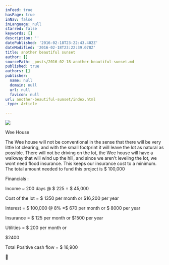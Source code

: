 ```yaml
---
inFeed: true
hasPage: true
inNav: false
inLanguage: null
starred: false
keywords: []
description: ''
datePublished: '2016-02-18T23:22:43.402Z'
dateModified: '2016-02-18T23:22:39.078Z'
title: another beautiful sunset
author: []
sourcePath: _posts/2016-02-18-another-beautiful-sunset.md
published: true
authors: []
publisher:
  name: null
  domain: null
  url: null
  favicon: null
url: another-beautiful-sunset/index.html
_type: Article

---
```

![](https://the-grid-user-content.s3-us-west-2.amazonaws.com/c8e9bc3a-b998-4774-bbc6-3b845bbd96b9.jpg)

Wee
House

The
Wee house will not be conventional in the sense that there will be very little
lot clearing, and with the small footprint it will leave the lot as natural as
possible. There will not be driving on the lot, the Wee house will have a
walkway that will wind up the hill, and since we aren't leveling the lot, we
wont need flood insurance. This keeps our insurance cost to a minimum. The
total amount needed to fund this project is $ 100,000

Financials
:

Income
~ 200 days @ $ 225 = $ 45,000

Cost
of the lot = $ 1350 per month or $16,200 per year

Interest
= $ 100,000 @ 8% =$ 670 per month or $ 8000 per year

Insurance
= $ 125 per month or $1500 per year 

Utilities
= $ 200 per month or

$2400

Total
Positive cash flow = $ 16,900

